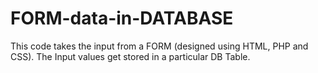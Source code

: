 # FORM-data-in-DATABASE
This code takes the input from a FORM (designed using HTML, PHP and CSS). The Input values get stored in a particular DB Table.
